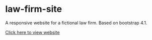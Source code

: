 # law-firm-site
A responsive website for a fictional law firm. Based on bootstrap 4.1.

[Click here to view website](https://todd-demone.github.io/law-firm-site/)